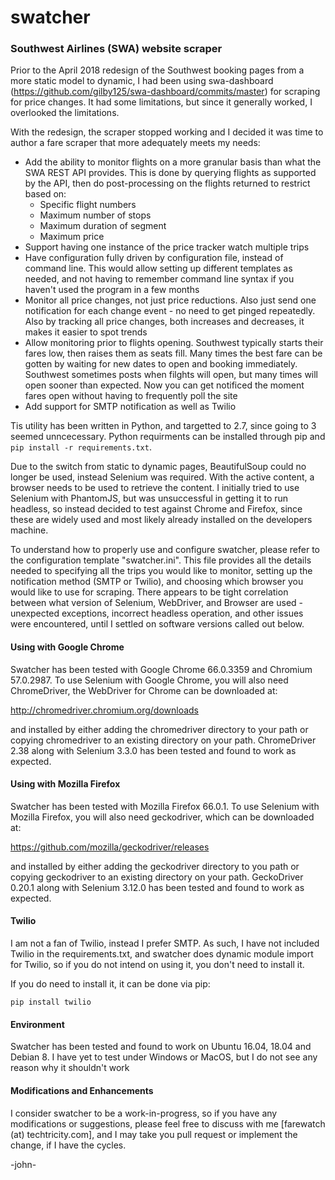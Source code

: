 # swatcher
### Southwest Airlines (SWA) website scraper

Prior to the April 2018 redesign of the Southwest booking pages from a more static model to dynamic, I had been using swa-dashboard (https://github.com/gilby125/swa-dashboard/commits/master) for scraping for price changes. It had some limitations, but since it generally worked, I overlooked the limitations.

With the redesign, the scraper stopped working and I decided it was time to author a fare scraper that more adequately meets my needs:
* Add the ability to monitor flights on a more granular basis than what the SWA REST API provides. This is done by querying flights as supported by the API, then do post-processing on the flights returned to restrict based on:
  * Specific flight numbers
  * Maximum number of stops
  * Maximum duration of segment
  * Maximum price
* Support having one instance of the price tracker watch multiple trips
* Have configuration fully driven by configuration file, instead of command line. This would allow setting up different templates as needed, and not having to remember command line syntax if you haven't used the program in a few months
* Monitor all price changes, not just price reductions. Also just send one notification for each change event - no need to get pinged repeatedly. Also by tracking all price changes, both increases and decreases, it makes it easier to spot trends
* Allow monitoring prior to flights opening. Southwest typically starts their fares low, then raises them as seats fill. Many times the best fare can be gotten by waiting for new dates to open and booking immediately. Southwest sometimes posts when filghts will open, but many times will open sooner than expected. Now you can get notificed the moment fares open without having to frequently poll the site
* Add support for SMTP notification as well as Twilio

Tis utility has been written in Python, and targetted to 2.7, since going to 3 seemed unncecessary. Python requirments can be installed through pip and ```pip install -r requirements.txt```.

Due to the switch from static to dynamic pages, BeautifulSoup could no longer be used, instead Selenium was required. With the active content, a browser needs to be used to retrieve the content. I initially tried to use Selenium with PhantomJS, but was unsuccessful in getting it to run headless, so instead decided to test against Chrome and Firefox, since these are widely used and most likely already installed on the developers machine.

To understand how to properly use and configure swatcher, please refer to the configuration template "swatcher.ini". This file provides all the details needed to specifying all the trips you would like to monitor, setting up the notification method (SMTP or Twilio), and choosing which browser you would like to use for scraping. There appears to be tight correlation between what version of Selenium, WebDriver, and Browser are used - unexpected exceptions, incorrect headless operation, and other issues were encountered, until I settled on software versions called out below.

#### Using with Google Chrome

Swatcher has been tested with Google Chrome 66.0.3359 and Chromium 57.0.2987. To use Selenium with Google Chrome, you will also need ChromeDriver, the WebDriver for Chrome can be downloaded at:

http://chromedriver.chromium.org/downloads

and installed by either adding the chromedriver directory to your path or copying chromedriver to an existing directory on your path. ChromeDriver 2.38 along with Selenium 3.3.0 has been tested and found to work as expected.

#### Using with Mozilla Firefox

Swatcher has been tested with Mozilla Firefox 66.0.1. To use Selenium with Mozilla Firefox, you will also need geckodriver, which can be downloaded at:

https://github.com/mozilla/geckodriver/releases

and installed by either adding the geckodriver directory to you path or copying geckodriver to an existing directory on your path. GeckoDriver 0.20.1 along with Selenium 3.12.0 has been tested and found to work as expected.

#### Twilio

I am not a fan of Twilio, instead I prefer SMTP. As such, I have not included Twilio in the requirements.txt, and swatcher does dynamic module import for Twilio, so if you do not intend on using it, you don't need to install it.

If you do need to install it, it can be done via pip:

```pip install twilio```

#### Environment

Swatcher has been tested and found to work on Ubuntu 16.04, 18.04 and Debian 8. I have yet to test under Windows or MacOS, but I do not see any reason why it shouldn't work

#### Modifications and Enhancements

I consider swatcher to be a work-in-progress, so if you have any modifications or suggestions, please feel free to discuss with me [farewatch (at) techtricity.com], and I may take you pull request or implement the change, if I have the cycles.

-john-

